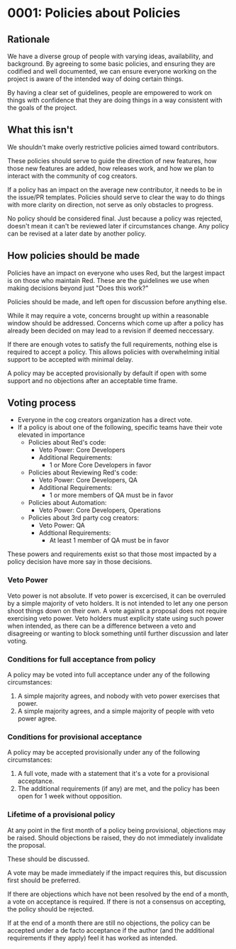 # 0001: Policies about Policies

## Rationale

We have a diverse group of people with varying ideas, availability, and background.
By agreeing to some basic policies, and ensuring they are codified and well documented,
we can ensure everyone working on the project is aware of the intended way of doing certain things.

By having a clear set of guidelines, people are empowered to work on things with confidence that
they are doing things in a way consistent with the goals of the project.

## What this isn't

We shouldn't make overly restrictive policies aimed toward contributors.

These policies should serve to guide the direction of new features,
how those new features are added, how releases work, and how we plan to interact with
the community of cog creators.

If a policy has an impact on the average new contributor,
it needs to be in the issue/PR templates. 
Policies should serve to clear the way to do things with more clarity on direction,
not serve as only obstacles to progress.

No policy should be considered final.
Just because a policy was rejected,
doesn't mean it can't be reviewed later if circumstances change.
Any policy can be revised at a later date by another policy.

## How policies should be made

Policies have an impact on everyone who uses Red, but the largest impact is on those who maintain Red.
These are the guidelines we use when making decisions beyond just "Does this work?"

Policies should be made, and left open for discussion before anything else.

While it may require a vote, concerns brought up within a reasonable window should be addressed. Concerns which come up after a policy has already been decided on may lead to a revision if deemed neccessary.

If there are enough votes to satisfy the full requirements, nothing else is required to accept a policy. This allows policies with overwhelming initial support to be accepted with minimal delay.

A policy may be accepted provisionally by default if open with some support and no objections after an acceptable time frame.

## Voting process

* Everyone in the cog creators organization has a direct vote.
* If a policy is about one of the following, specific teams have their vote elevated in importance
  * Policies about Red's code:
    - Veto Power: Core Developers
    - Additional Requirements:
      - 1 or More Core Developers in favor
  * Policies about Reviewing Red's code:
    - Veto Power: Core Developers, QA
    - Additional Requirements:
      - 1 or more members of QA must be in favor
  * Policies about Automation:
    - Veto Power: Core Developers, Operations
  * Policies about 3rd party cog creators:
    - Veto Power: QA
    - Addtional Requirements:
      - At least 1 member of QA must be in favor

These powers and requirements exist so that those
most impacted by a policy decision have more say in those decisions.

### Veto Power

Veto power is not absolute. 
If veto power is excercised, it can be overruled by a simple majority of veto holders.
It is not intended to let any one person shoot things down on their own.
A vote against a proposal does not require exercising veto power.
Veto holders must explicity state using such power when intended,
as there can be a difference between a veto and disagreeing or wanting
to block something until further discussion and later voting.

### Conditions for full acceptance from policy

A policy may be voted into full acceptance under any of the following circumstances:

1. A simple majority agrees, and nobody with veto power exercises that power.
2. A simple majority agrees, and a simple majority of people with veto power agree.


### Conditions for provisional acceptance

A policy may be accepted provisionally under any of the following circumstances:

1. A full vote, made with a statement that it's a vote for a provisional acceptance.
2. The additional requirements (if any) are met, and the policy has been open for 1 week without opposition.


### Lifetime of a provisional policy

At any point in the first month of a policy being provisional, objections may be raised.
Should objections be raised, they do not immediately invalidate the proposal.

These should be discussed.

A vote may be made immediately if the impact requires this,
but discussion first should be preferred.

If there are objections which have not been resolved by the end of a month, a vote on acceptance is required. If there is not a consensus on accepting, the policy should be rejected.

If at the end of a month there are still no objections,
the policy can be accepted under a de facto acceptance if the author
(and the additional requirements if they apply) feel it has worked as intended.
